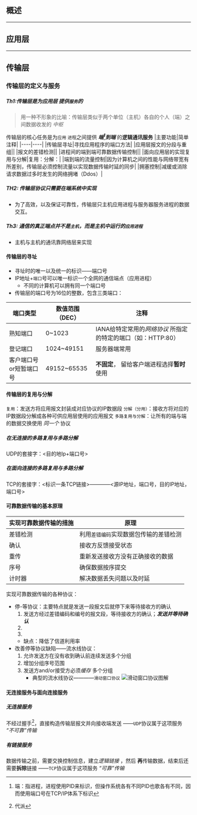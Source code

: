 [^_^]:~~我一直觉得这门课程的衔接性做的非常的差劲，还是把他当做课堂笔记用吧~~
## 概述
---
## 应用层
---

## 传输层

### 传输层的定义与服务
##### Th1:传输层是为*应用层* 提供`服务`的
> 用一种不形象的比喻：传输层类似于两个单位（主机）各自的个人（端）之间数据收发的 *中枢*

传输层的核心任务是为`应用` `进程`之间提供 ***端[^1]到端*** 的**逻辑通讯服务**
|主要功能|简单注释|
|----|----|
|传输层寻址|寻找应用程序的端口方法|
|应用层报文的分段与重组||
|报文的差错检测||
|进程间的端到端可靠数据传输控制||
|面向应用层的实现复用与分解|复用：分解：|
|端到端的流量控制|因为计算机之间的性能与网络带宽有所差别，传输层必须控制流量以实现数据传输时延的同步|
|拥塞控制|减缓或消除请求数据过多时发生的网络拥堵（Ddos）|
##### TH2: 传输层协议只需要在端系统中实现
- 为了高效，以及保证可靠性，传输层只主机应用进程与服务器服务进程的数据交互。



##### Th3: 通信的真正端点并不是`主机`，而是主机中运行的`应用进程`
- 主机与主机的通讯靠网络层来实现
#### 传输层的寻址
- 寻址时的唯一以及统一的标识——端口号
- IP地址+`端口`号可以唯一标识一个全网的通信端点（应用进程）
    - 不同的计算机可以拥有同一个端口号
- 传输层的端口号为16位的整数，包含三类端口：

|端口类型|数值范围（DEC）|注释|
|-------|-------|-----|
|熟知端口|0~1023|IANA给特定常用的*网络协议*&nbsp;所指定的特定的端口（如：HTTP:80）|
|登记端口|1024~49151|服务器端常用|
|客户端口号or短暂端口号|49152~65535|**不固定**，&nbsp;留给客户端进程选择**暂时**使用|
#### 传输层的复用与分解
`复用`：发送方将应用报文封装成对应协议的IP数据段
`分解（分用）`：接收方将对应的IP数据段分解成各种可供应用层使用的应用报文
`多路复用与分解`：让所有的端与端的数据交换使用 *同一个* 协议
##### 在无连接的多路复用与多路分解
UDP的套接字：<目的地Ip+端口号>
##### 在面向连接的多路复用与多路分解
TCP的套接字：<标识一条TCP链接>————<源IP地址，端口号，目的IP地址，端口号>

#### 可靠数据传输的基本原理

|实现可靠数据传输的措施|原理|
|----|---|
|差错检测|利用`差错编码`实现数据包传输的差错检测|
|确认|接收方反馈接受状态|
|重传|重新发送接收方没有正确接收的数据|
|序号|确保数据按序提交|
|计时器|解决数据丢失问题以及时延|
实现可靠数据传输的各种协议：
- 停-等协议：主要特点就是发送一段报文后就停下来等待接收方的确认
    1. 发送方经过差错编码和编号的报文段，等待接收方的确认；***发送并等待确认***
    2.  
    3. 
    - 缺点：降低了信道利用率
- 改善停等协议缺陷——流水线协议：
    1. 允许发送方在没有收到确认前连续发送多个分组
    2. 增加分组序号范围
    3. 发送方and/or接受方必须*缓存* 多个分组
        - 典型的流水线协议————`滑动窗口协议`
![滑动窗口协议图解]()


    
#### 无连接服务与面向连接服务
##### 无连接服务
不经过握手[^2]，直接构造传输层报文并向接收端发送
——`UDP`协议属于这项服务
*“不可靠”传输*
##### 有链接服务
数据传输之前，需要交换控制信息，建立*逻辑链接* ，然后  **再**传输数据，结束后还需要**拆除**链接
——`TCP`协议属于这项服务
*“可靠”传输*

[^1]:端：指进程，进程使用PID来标识，但操作系统各有不同PID也歌各有不同，因而使用端口号在TCP/IP体系下标识
[^2]:代派


